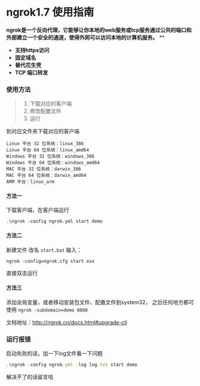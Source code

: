 # ngrok1.7 使用指南


**ngrok是一个反向代理，它能够让你本地的web服务或tcp服务通过公共的端口和外部建立一个安全的通道，使得外网可以访问本地的计算机服务。**
**

- **支持https访问**
- **固定域名**
- **替代花生壳**
- **TCP 端口转发**


### 使用方法
> 1. 下载对应的客户端
> 1. 修改配置文件
> 1. 运行


到对应文件夹下载对应的客户端
```
Linux 平台 32 位系统：linux_386
Linux 平台 64 位系统：linux_amd64
Windows 平台 32 位系统：windows_386 
Windows 平台 64 位系统：windows_amd64  
MAC 平台 32 位系统：darwin_386 
MAC 平台 64 位系统：darwin_amd64 
ARM 平台：linux_arm
```


#### 方法一
下载客户端，在客户端运行
```
.\ngrok -config ngrok.yml start demo
```
#### 方法二
新建文件 改名 `start.bat`
输入：
```
ngrok -config=ngrok.cfg start xxx
```
直接双击运行

#### 方法三
添加全局变量，或者移动安装包文件、配置文件到system32， 之后任何地方都可使用  `ngrok -subdomain=demo 8080`

文档地址：http://ngrok.cn/docs.html#upgrade-cli

### 运行报错
启动失败的话，加一下log文件看一下问题
```javascript
.\ngrok -config ngrok.yml -log log.txt start demo
```
解决不了的话留言哈

